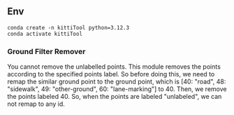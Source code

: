 ## Env
```
conda create -n kittiTool python=3.12.3
conda activate kittiTool
```

### Ground Filter Remover
You cannot remove the unlabelled points. This module removes the points according to the specified points label. So before doing this, we need to remap the similar ground point to the ground point, which is [40: "road", 48: "sidewalk", 49: "other-ground", 60: "lane-marking"] to 40. Then, we remove the points labeled 40. So, when the points are labeled "unlabeled", we can not remap to any id.

